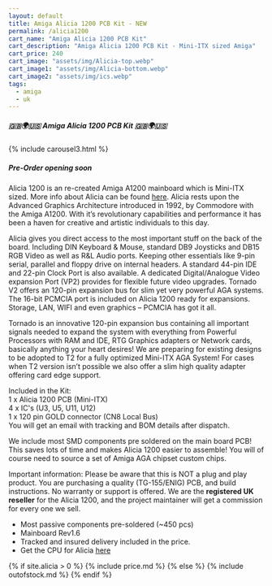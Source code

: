 ```yaml
---
layout: default
title: Amiga Alicia 1200 PCB Kit - NEW
permalink: /alicia1200
cart_name: "Amiga Alicia 1200 PCB Kit"
cart_description: "Amiga Alicia 1200 PCB Kit - Mini-ITX sized Amiga"
cart_price: 240
cart_image: "assets/img/Alicia-top.webp"
cart_image1: "assets/img/Alicia-bottom.webp"
cart_image2: "assets/img/ics.webp"
tags: 
  - amiga
  - uk
---
```


##### 🇬🇧🌍🇺🇸 Amiga Alicia 1200 PCB Kit 🇬🇧🌍🇺🇸

{% include carousel3.html %}
<br>

##### Pre-Order opening soon

Alicia 1200 is an re-created Amiga A1200 mainboard which is Mini-ITX sized. More info about Alicia can be found <a href="https://www.enterlogic.se/?page_id=607" target="_blank">here</a>. Alicia rests upon the Advanced Graphics Architecture introduced in 1992, by Commodore with the Amiga A1200. With it’s revolutionary capabilities and performance it has been a haven for creative and artistic individuals to this day.

Alicia gives you direct access to the most important stuff on the back of the board. Including DIN Keyboard & Mouse, standard DB9 Joysticks and DB15 RGB Video as well as R&L Audio ports. Keeping other essentials like 9-pin serial, parallel and floppy drive on internal headers. A standard 44-pin IDE and 22-pin Clock Port is also available. A dedicated Digital/Analogue Video expansion Port (VP2) provides for flexible future video upgrades. Tornado V2 offers an 120-pin expansion bus for slim yet very powerful AGA systems. The 16-bit PCMCIA port is included on Alicia 1200 ready for expansions. Storage, LAN, WIFI and even graphics – PCMCIA has got it all.

Tornado is an innovative 120-pin expansion bus containing all important signals needed to expand the system with everything from Powerful Processors with RAM and IDE, RTG Graphics adapters or Network cards, basically anything your heart desires! We are preparing for existing designs to be adopted to T2 for a fully optimized Mini-ITX AGA System! For cases when T2 version isn’t possible we also offer a slim high quality adapter offering card edge support.

Included in the Kit:<br>
1 x Alicia 1200 PCB (Mini-ITX)<br>
4 x IC's (U3, U5, U11, U12)<br>
1 x 120 pin GOLD connector (CN8 Local Bus)<br>
You will get an email with tracking and BOM details after dispatch.

We include most SMD components pre soldered on the main board PCB! This saves lots of time and makes Alicia 1200 easier to assemble! You will of course need to source a set of Amiga AGA chipset custom chips.

Important information:
Please be aware that this is NOT a plug and play product. You are purchasing a quality (TG-155/ENIG) PCB, and build instructions. No warranty or support is offered. We are the <b>registered UK reseller</b> for the Alicia 1200, and the project maintainer will get a commission for every one we sell.

* Most passive components pre-soldered (~450 pcs)
* Mainboard Rev1.6
* Tracked and insured delivery included in the price.
* Get the CPU for Alicia [here](/68020)

{% if site.alicia > 0 %}
{% include price.md %}
{% else %}
{% include outofstock.md %}
{% endif %}